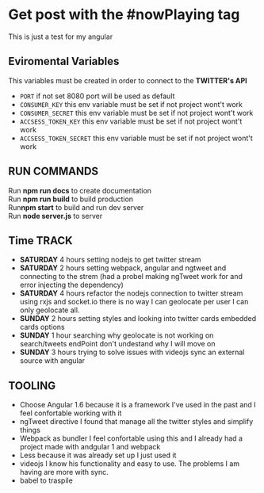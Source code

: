 # Get post with the #nowPlaying tag
This is just a test for my angular
## Eviromental Variables
This variables must be created in order to connect to the **TWITTER's API**  
* `PORT` if not set 8080 port will be used as default  
* `CONSUMER_KEY` this env variable must be set if not project wont't work  
* `CONSUMER_SECRET` this env variable must be set if not project wont't work  
* `ACCSESS_TOKEN_KEY` this env variable must be set if not project wont't work  
* `ACCSESS_TOKEN_SECRET` this env variable must be set if not project wont't work  
## RUN COMMANDS  
Run **npm run docs** to create documentation <br>
Run **npm run build** to build production<br>
Run**npm start** to build and run dev server<br>
Run **node server.js** to server<br>
## Time TRACK 
* **SATURDAY** 4 hours setting nodejs to get twitter stream
* **SATURDAY** 2 hours setting webpack, angular and ngtweet and connecting to the strem (had a probel making ngTweet work for and error injecting the dependency)
* **SATURDAY** 4 hours refactor the nodejs connection to twitter stream using rxjs and socket.io there is no way I can geolocate per user I can only geolocate all.
* **SUNDAY** 2 hours setting styles and looking into twitter cards embedded cards options
* **SUNDAY** 1 hour searching why geolocate is not working on search/tweets endPoint don't undestand why I will move on
* **SUNDAY** 3 hours trying to solve issues with videojs sync an external source with angular
## TOOLING
* Choose Angular 1.6 because it is a framework I've used in the past and I feel confortable working with it
* ngTweet directive I found that manage all the twitter styles and simplify things
* Webpack as bundler I feel confortable using this and I already had a project made with andgular 1 and webpack 
* Less because it was already set up I just used it
* videojs I know his functionality and easy to use. The problems I am having are more with sync.
* babel to traspile

